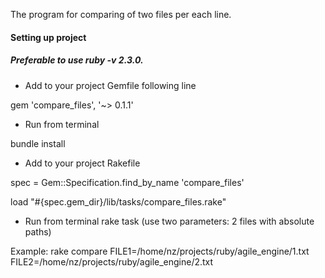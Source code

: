 The program for comparing of two files per each line.

#### Setting up project
##### Preferable to use ruby -v 2.3.0.

* Add to your project Gemfile following line

gem 'compare_files', '~> 0.1.1'

* Run from terminal

bundle install

* Add to your project Rakefile

spec = Gem::Specification.find_by_name 'compare_files'

load "#{spec.gem_dir}/lib/tasks/compare_files.rake"

* Run from terminal rake task (use two parameters: 2 files with absolute paths)

Example:
rake compare FILE1=/home/nz/projects/ruby/agile_engine/1.txt    FILE2=/home/nz/projects/ruby/agile_engine/2.txt

